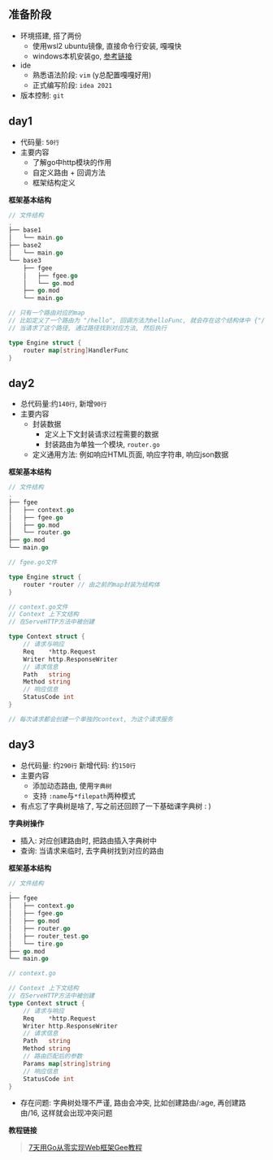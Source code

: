 ## 准备阶段
- 环境搭建, 搭了两份
    - 使用wsl2 ubuntu镜像, 直接命令行安装, 嘎嘎快
    - windows本机安装go,  [参考链接](https://blog.csdn.net/qq_34902437/article/details/120699775) 
- ide
    - 熟悉语法阶段: `vim` (y总配置嘎嘎好用)
    - 正式编写阶段: `idea 2021`
- 版本控制: `git`

## day1
- 代码量: `50行`
- 主要内容
    - 了解go中http模块的作用
    - 自定义路由 + 回调方法
    - 框架结构定义

**框架基本结构**
```go
// 文件结构
.
├── base1
│   └── main.go
├── base2
│   └── main.go
└── base3
    ├── fgee
    │   ├── fgee.go
    │   └── go.mod
    ├── go.mod
    └── main.go

// 只有一个路由对应的map
// 比如定义了一个路由为 "/hello", 回调方法为helloFunc, 就会存在这个结构体中 {"/hello" : helloFunc}
// 当请求了这个路径, 通过路径找到对应方法, 然后执行

type Engine struct {
	router map[string]HandlerFunc
}
```

## day2

- 总代码量:约`140行`, 新增`90行`
- 主要内容
    - 封装数据
        - 定义上下文封装请求过程需要的数据
        - 封装路由为单独一个模块, `router.go`
    - 定义通用方法: 例如响应HTML页面, 响应字符串, 响应json数据

**框架基本结构**

```go
// 文件结构
.
├── fgee
│   ├── context.go
│   ├── fgee.go
│   ├── go.mod
│   └── router.go
├── go.mod
└── main.go

// fgee.go文件

type Engine struct {
	router *router // 由之前的map封装为结构体
}

// context.go文件
// Context 上下文结构
// 在ServeHTTP方法中被创建

type Context struct {
	// 请求与响应
	Req    *http.Request
	Writer http.ResponseWriter
	// 请求信息
	Path   string
	Method string
	// 响应信息
	StatusCode int
}

// 每次请求都会创建一个单独的context, 为这个请求服务
```

## day3

- 总代码量: 约`290行` 新增代码: 约`150行`
- 主要内容
    - 添加动态路由, 使用`字典树`
    - 支持 `:name`与`*filepath`两种模式
- 有点忘了字典树是啥了, 写之前还回顾了一下基础课字典树 : )

 **字典树操作** 
 
- 插入: 对应创建路由时, 把路由插入字典树中
- 查询: 当请求来临时, 去字典树找到对应的路由

**框架基本结构**
```go
// 文件结构
.
├── fgee
│   ├── context.go
│   ├── fgee.go
│   ├── go.mod
│   ├── router.go
│   ├── router_test.go
│   └── tire.go
├── go.mod
└── main.go

// context.go

// Context 上下文结构
// 在ServeHTTP方法中被创建
type Context struct {
	// 请求与响应
	Req    *http.Request
	Writer http.ResponseWriter
	// 请求信息
	Path   string
	Method string
	// 路由匹配后的参数
	Params map[string]string
	// 响应信息
	StatusCode int
}
```
- 存在问题: 字典树处理不严谨, 路由会冲突, 比如创建路由/:age, 再创建路由/16, 这样就会出现冲突问题


**教程链接**

> [7天用Go从零实现Web框架Gee教程](https://geektutu.com/post/gee.html)